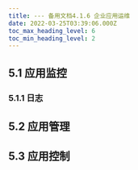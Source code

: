 ```yaml
---
title: --- 备用文档4.1.6 企业应用运维
date: 2022-03-25T03:39:06.000Z
toc_max_heading_level: 6
toc_min_heading_level: 2
---
```


<a name="caXGP"></a>

## 5.1 应用监控
<a name="y3Nsl"></a>

### 5.1.1 日志
<a name="hv8Ar"></a>

## 5.2 应用管理

<a name="eYb1W"></a>

## 5.3 应用控制


